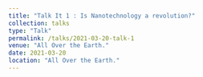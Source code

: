 ```yaml
---
title: "Talk It 1 : Is Nanotechnology a revolution?"
collection: talks
type: "Talk"
permalink: /talks/2021-03-20-talk-1
venue: "All Over the Earth."
date: 2021-03-20
location: "All Over the Earth."
---
```



